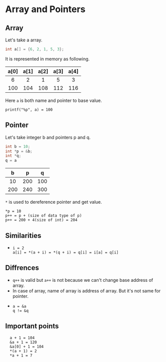 # Array and Pointers


## Array

Let's take a array.

```c
int a[] = {6, 2, 1, 5, 3};
```

It is represented in memory as following.


| a[0] | a[1] | a[2] | a[3] | a[4] |
| :--: | :--: | :--: | :--: | :--: |
|  6   |  2   |  1   |  5   |  3   |
| 100  | 104  | 108  | 112  | 116  |

Here `a` is both name and pointer to base value.

`printf("%p", a) = 100`


## Pointer

Let's take integer b and pointers p and q.

```c
int b = 10;
int *p = &b;
int *q;
q = a
```

|  b   |  p   |  q   |
| :--: | :--: | :--: |
|  10  | 200  | 100  |
| 200  | 240  | 300  |

`*` is used to dereference pointer and get value.  
```
*p = 10
p++ = p + (size of data type of p)
p++ = 200 + 4(size of int) = 204
```


## Similarities

- ```
  i = 2
  a[i] = *(a + i) = *(q + i) = q[i] = i[a] = q[i]
## Diffrences

- `q++` is valid but `a++` is not because we can't change base address of array.
- In case of array, name of array is address of array. But it's not same for pointer.
- ```
  a = &a
  q != &q
## Important points

```
  a + 1 = 104
  &a + 1 = 120
  &a[0] + 1 = 104
  *(a + 1) = 2
  *a + 1 = 7
```